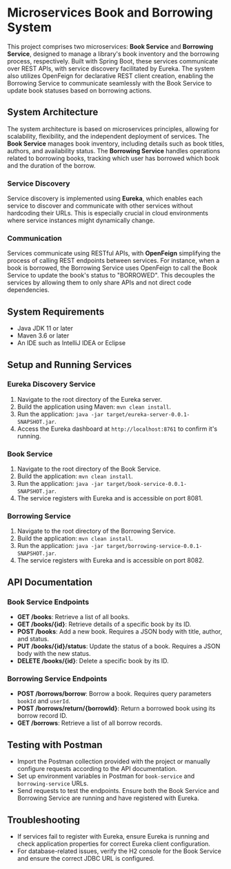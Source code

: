 # Microservices Book and Borrowing System

This project comprises two microservices: **Book Service** and **Borrowing Service**, designed to manage a library's book inventory and the borrowing process, respectively. Built with Spring Boot, these services communicate over REST APIs, with service discovery facilitated by Eureka. The system also utilizes OpenFeign for declarative REST client creation, enabling the Borrowing Service to communicate seamlessly with the Book Service to update book statuses based on borrowing actions.

## System Architecture

The system architecture is based on microservices principles, allowing for scalability, flexibility, and the independent deployment of services. The **Book Service** manages book inventory, including details such as book titles, authors, and availability status. The **Borrowing Service** handles operations related to borrowing books, tracking which user has borrowed which book and the duration of the borrow.

### Service Discovery

Service discovery is implemented using **Eureka**, which enables each service to discover and communicate with other services without hardcoding their URLs. This is especially crucial in cloud environments where service instances might dynamically change.

### Communication

Services communicate using RESTful APIs, with **OpenFeign** simplifying the process of calling REST endpoints between services. For instance, when a book is borrowed, the Borrowing Service uses OpenFeign to call the Book Service to update the book's status to "BORROWED". This decouples the services by allowing them to only share APIs and not direct code dependencies.

## System Requirements

- Java JDK 11 or later
- Maven 3.6 or later
- An IDE such as IntelliJ IDEA or Eclipse

## Setup and Running Services

### Eureka Discovery Service

1. Navigate to the root directory of the Eureka server.
2. Build the application using Maven: `mvn clean install`.
3. Run the application: `java -jar target/eureka-server-0.0.1-SNAPSHOT.jar`.
4. Access the Eureka dashboard at `http://localhost:8761` to confirm it's running.

### Book Service

1. Navigate to the root directory of the Book Service.
2. Build the application: `mvn clean install`.
3. Run the application: `java -jar target/book-service-0.0.1-SNAPSHOT.jar`.
4. The service registers with Eureka and is accessible on port 8081.

### Borrowing Service

1. Navigate to the root directory of the Borrowing Service.
2. Build the application: `mvn clean install`.
3. Run the application: `java -jar target/borrowing-service-0.0.1-SNAPSHOT.jar`.
4. The service registers with Eureka and is accessible on port 8082.

## API Documentation

### Book Service Endpoints

- **GET /books**: Retrieve a list of all books.
- **GET /books/{id}**: Retrieve details of a specific book by its ID.
- **POST /books**: Add a new book. Requires a JSON body with title, author, and status.
- **PUT /books/{id}/status**: Update the status of a book. Requires a JSON body with the new status.
- **DELETE /books/{id}**: Delete a specific book by its ID.

### Borrowing Service Endpoints

- **POST /borrows/borrow**: Borrow a book. Requires query parameters `bookId` and `userId`.
- **POST /borrows/return/{borrowId}**: Return a borrowed book using its borrow record ID.
- **GET /borrows**: Retrieve a list of all borrow records.

## Testing with Postman

- Import the Postman collection provided with the project or manually configure requests according to the API documentation.
- Set up environment variables in Postman for `book-service` and `borrowing-service` URLs.
- Send requests to test the endpoints. Ensure both the Book Service and Borrowing Service are running and have registered with Eureka.

## Troubleshooting

- If services fail to register with Eureka, ensure Eureka is running and check application properties for correct Eureka client configuration.
- For database-related issues, verify the H2 console for the Book Service and ensure the correct JDBC URL is configured.

